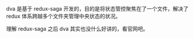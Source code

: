 dva 是基于 redux-saga 开发的，目的是将状态管控聚焦在了一个文件，解决了 redux 体系跨越多个文件夹管理中央状态的状况。

理解 redux-saga 之后 dva 其实也没什么好讲的，看官网吧。
